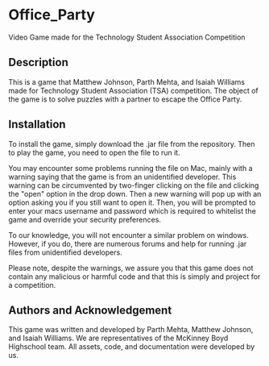 # Office_Party
Video Game made for the Technology Student Association Competition

## Description
This is a game that Matthew Johnson, Parth Mehta, and Isaiah Williams made for Technology Student Association (TSA) competition. The object of the game is to solve puzzles with a partner to escape the Office Party.

## Installation
To install the game, simply download the .jar file from the repository. Then to play the game, you need to open the file to run it.

You may encounter some problems running the file on Mac, mainly with a warning saying that the game is from an unidentified developer. This warning can be circumvented by two-finger clicking on the file and clicking the "open" option in the drop down. Then a new warning will pop up with an option asking you if you still want to open it. Then, you will be prompted to enter your macs username and password which is required to whitelist the game and override your security preferences. 

To our knowledge, you will not encounter a similar problem on windows. However, if you do, there are numerous forums and help for running .jar files from unidentified developers. 

Please note, despite the warnings, we assure you that this game does not contain any malicious or harmful code and that this is simply and project for a competition.

## Authors and Acknowledgement
This game was written and developed by Parth Mehta, Matthew Johnson, and Isaiah Williams. We are representatives of the McKinney Boyd Highschool team. All assets, code, and documentation were developed by us.
